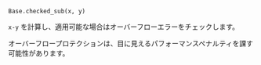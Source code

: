 ```
Base.checked_sub(x, y)
```

`x-y` を計算し、適用可能な場合はオーバーフローエラーをチェックします。

オーバーフロープロテクションは、目に見えるパフォーマンスペナルティを課す可能性があります。
